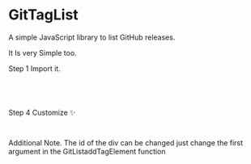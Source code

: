# GitTagList
A simple JavaScript library to list GitHub releases.

It Is very Simple too.

Step 1
Import it.
<br>
<code>
<script type="text/javascript" src="https://raw.githubusercontent.com/AnthonyOpenSource/GitTagList/main/gittaglist.js">
 </code>
 <br>
Step 2
Create the Container (Can use text-align or sizing.)
 <br>
 <code>
   #<div id="gittags">
   #</div>
 </code>
  <br>
Step 3
Make it Work
 <br>
<code>
<script type="text/javascript">
 GitListaddTagElement("gittags","[Your Github Name]/[Repository Name]");
</script>
 </code>
 <br>
 Step 4
 Customize ✨
 <br>
 <code>
 <style media="screen">
      #gittags{
        background-color: #292929;
      }
      a{
        color:#adadad;
      }
</style>
  </code>
 <br>
Additional Note.
  The id of the div can be changed just change the first argument in the GitListaddTagElement function
